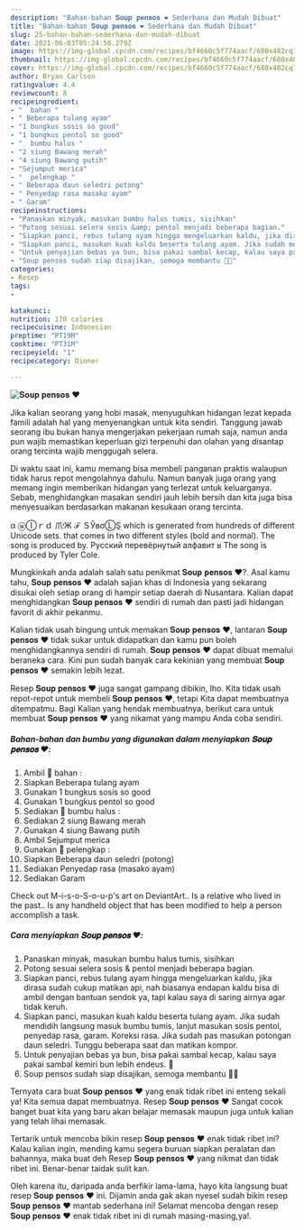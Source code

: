 ```yaml
---
description: "Bahan-bahan 𝐒𝐨𝐮𝐩 𝐩𝐞𝐧𝐬𝐨𝐬 ❤️ Sederhana dan Mudah Dibuat"
title: "Bahan-bahan 𝐒𝐨𝐮𝐩 𝐩𝐞𝐧𝐬𝐨𝐬 ❤️ Sederhana dan Mudah Dibuat"
slug: 25-bahan-bahan-sederhana-dan-mudah-dibuat
date: 2021-06-03T05:24:58.279Z
image: https://img-global.cpcdn.com/recipes/bf4660c5f774aacf/680x482cq70/𝐒𝐨𝐮𝐩-𝐩𝐞𝐧𝐬𝐨𝐬-❤️-foto-resep-utama.jpg
thumbnail: https://img-global.cpcdn.com/recipes/bf4660c5f774aacf/680x482cq70/𝐒𝐨𝐮𝐩-𝐩𝐞𝐧𝐬𝐨𝐬-❤️-foto-resep-utama.jpg
cover: https://img-global.cpcdn.com/recipes/bf4660c5f774aacf/680x482cq70/𝐒𝐨𝐮𝐩-𝐩𝐞𝐧𝐬𝐨𝐬-❤️-foto-resep-utama.jpg
author: Bryan Carlson
ratingvalue: 4.4
reviewcount: 8
recipeingredient:
- "  bahan "
- " Beberapa tulang ayam"
- "1 bungkus sosis so good"
- "1 bungkus pentol so good"
- "  bumbu halus "
- "2 siung Bawang merah"
- "4 siung Bawang putih"
- "Sejumput merica"
- "  pelengkap "
- " Beberapa daun seledri potong"
- " Penyedap rasa masako ayam"
- " Garam"
recipeinstructions:
- "Panaskan minyak, masukan bumbu halus tumis, sisihkan"
- "Potong sesuai selera sosis &amp; pentol menjadi beberapa bagian."
- "Siapkan panci, rebus tulang ayam hingga mengeluarkan kaldu, jika dirasa sudah cukup matikan api, nah biasanya endapan kaldu bisa di ambil dengan bantuan sendok ya, tapi kalau saya di saring airnya agar tidak keruh."
- "Siapkan panci, masukan kuah kaldu beserta tulang ayam. Jika sudah mendidih langsung masuk bumbu tumis, lanjut masukan sosis pentol, penyedap rasa, garam. Koreksi rasa. Jika sudah pas masukan potongan daun seledri. Tunggu beberapa saat dan matikan kompor."
- "Untuk penyajian bebas ya bun, bisa pakai sambal kecap, kalau saya pakai sambal kemiri bun lebih endeus. 🤤"
- "Soup pensos sudah siap disajikan, semoga membantu 👏👏"
categories:
- Resep
tags:
- 

katakunci:  
nutrition: 170 calories
recipecuisine: Indonesian
preptime: "PT19M"
cooktime: "PT31M"
recipeyield: "1"
recipecategory: Dinner

---
```



![𝐒𝐨𝐮𝐩 𝐩𝐞𝐧𝐬𝐨𝐬 ❤️](https://img-global.cpcdn.com/recipes/bf4660c5f774aacf/680x482cq70/𝐒𝐨𝐮𝐩-𝐩𝐞𝐧𝐬𝐨𝐬-❤️-foto-resep-utama.jpg)

Jika kalian seorang yang hobi masak, menyuguhkan hidangan lezat kepada famili adalah hal yang menyenangkan untuk kita sendiri. Tanggung jawab seorang ibu bukan hanya mengerjakan pekerjaan rumah saja, namun anda pun wajib memastikan keperluan gizi terpenuhi dan olahan yang disantap orang tercinta wajib menggugah selera.

Di waktu  saat ini, kamu memang bisa membeli panganan praktis walaupun tidak harus repot mengolahnya dahulu. Namun banyak juga orang yang memang ingin memberikan hidangan yang terlezat untuk keluarganya. Sebab, menghidangkan masakan sendiri jauh lebih bersih dan kita juga bisa menyesuaikan berdasarkan makanan kesukaan orang tercinta. 

α ⓦⒾｒｄ 爪ᶤЖ ℱ ＳЎвσⓁŞ which is generated from hundreds of different Unicode sets. that comes in two different styles (bold and normal). The song is produced by. Русский перевёрнутый алфавит ʁ The song is produced by Tyler Cole.

Mungkinkah anda adalah salah satu penikmat 𝐒𝐨𝐮𝐩 𝐩𝐞𝐧𝐬𝐨𝐬 ❤️?. Asal kamu tahu, 𝐒𝐨𝐮𝐩 𝐩𝐞𝐧𝐬𝐨𝐬 ❤️ adalah sajian khas di Indonesia yang sekarang disukai oleh setiap orang di hampir setiap daerah di Nusantara. Kalian dapat menghidangkan 𝐒𝐨𝐮𝐩 𝐩𝐞𝐧𝐬𝐨𝐬 ❤️ sendiri di rumah dan pasti jadi hidangan favorit di akhir pekanmu.

Kalian tidak usah bingung untuk memakan 𝐒𝐨𝐮𝐩 𝐩𝐞𝐧𝐬𝐨𝐬 ❤️, lantaran 𝐒𝐨𝐮𝐩 𝐩𝐞𝐧𝐬𝐨𝐬 ❤️ tidak sukar untuk didapatkan dan kamu pun boleh menghidangkannya sendiri di rumah. 𝐒𝐨𝐮𝐩 𝐩𝐞𝐧𝐬𝐨𝐬 ❤️ dapat dibuat memalui beraneka cara. Kini pun sudah banyak cara kekinian yang membuat 𝐒𝐨𝐮𝐩 𝐩𝐞𝐧𝐬𝐨𝐬 ❤️ semakin lebih lezat.

Resep 𝐒𝐨𝐮𝐩 𝐩𝐞𝐧𝐬𝐨𝐬 ❤️ juga sangat gampang dibikin, lho. Kita tidak usah repot-repot untuk membeli 𝐒𝐨𝐮𝐩 𝐩𝐞𝐧𝐬𝐨𝐬 ❤️, tetapi Kita dapat membuatnya ditempatmu. Bagi Kalian yang hendak membuatnya, berikut cara untuk membuat 𝐒𝐨𝐮𝐩 𝐩𝐞𝐧𝐬𝐨𝐬 ❤️ yang nikamat yang mampu Anda coba sendiri.

<!--inarticleads1-->

##### Bahan-bahan dan bumbu yang digunakan dalam menyiapkan 𝐒𝐨𝐮𝐩 𝐩𝐞𝐧𝐬𝐨𝐬 ❤️:

1. Ambil  📌 bahan :
1. Siapkan  Beberapa tulang ayam
1. Gunakan 1 bungkus sosis so good
1. Gunakan 1 bungkus pentol so good
1. Sediakan  📌 bumbu halus :
1. Sediakan 2 siung Bawang merah
1. Gunakan 4 siung Bawang putih
1. Ambil Sejumput merica
1. Gunakan  📌 pelengkap :
1. Siapkan  Beberapa daun seledri (potong)
1. Sediakan  Penyedap rasa (masako ayam)
1. Sediakan  Garam


Check out M-i-s-o-S-o-u-p&#39;s art on DeviantArt.. Is a relative who lived in the past.. Is any handheld object that has been modified to help a person accomplish a task. 

<!--inarticleads2-->

##### Cara menyiapkan 𝐒𝐨𝐮𝐩 𝐩𝐞𝐧𝐬𝐨𝐬 ❤️:

1. Panaskan minyak, masukan bumbu halus tumis, sisihkan
1. Potong sesuai selera sosis &amp; pentol menjadi beberapa bagian.
1. Siapkan panci, rebus tulang ayam hingga mengeluarkan kaldu, jika dirasa sudah cukup matikan api, nah biasanya endapan kaldu bisa di ambil dengan bantuan sendok ya, tapi kalau saya di saring airnya agar tidak keruh.
1. Siapkan panci, masukan kuah kaldu beserta tulang ayam. Jika sudah mendidih langsung masuk bumbu tumis, lanjut masukan sosis pentol, penyedap rasa, garam. Koreksi rasa. Jika sudah pas masukan potongan daun seledri. Tunggu beberapa saat dan matikan kompor.
1. Untuk penyajian bebas ya bun, bisa pakai sambal kecap, kalau saya pakai sambal kemiri bun lebih endeus. 🤤
1. Soup pensos sudah siap disajikan, semoga membantu 👏👏




Ternyata cara buat 𝐒𝐨𝐮𝐩 𝐩𝐞𝐧𝐬𝐨𝐬 ❤️ yang enak tidak ribet ini enteng sekali ya! Kita semua dapat membuatnya. Resep 𝐒𝐨𝐮𝐩 𝐩𝐞𝐧𝐬𝐨𝐬 ❤️ Sangat cocok banget buat kita yang baru akan belajar memasak maupun juga untuk kalian yang telah lihai memasak.

Tertarik untuk mencoba bikin resep 𝐒𝐨𝐮𝐩 𝐩𝐞𝐧𝐬𝐨𝐬 ❤️ enak tidak ribet ini? Kalau kalian ingin, mending kamu segera buruan siapkan peralatan dan bahannya, maka buat deh Resep 𝐒𝐨𝐮𝐩 𝐩𝐞𝐧𝐬𝐨𝐬 ❤️ yang nikmat dan tidak ribet ini. Benar-benar taidak sulit kan. 

Oleh karena itu, daripada anda berfikir lama-lama, hayo kita langsung buat resep 𝐒𝐨𝐮𝐩 𝐩𝐞𝐧𝐬𝐨𝐬 ❤️ ini. Dijamin anda gak akan nyesel sudah bikin resep 𝐒𝐨𝐮𝐩 𝐩𝐞𝐧𝐬𝐨𝐬 ❤️ mantab sederhana ini! Selamat mencoba dengan resep 𝐒𝐨𝐮𝐩 𝐩𝐞𝐧𝐬𝐨𝐬 ❤️ enak tidak ribet ini di rumah masing-masing,ya!.

